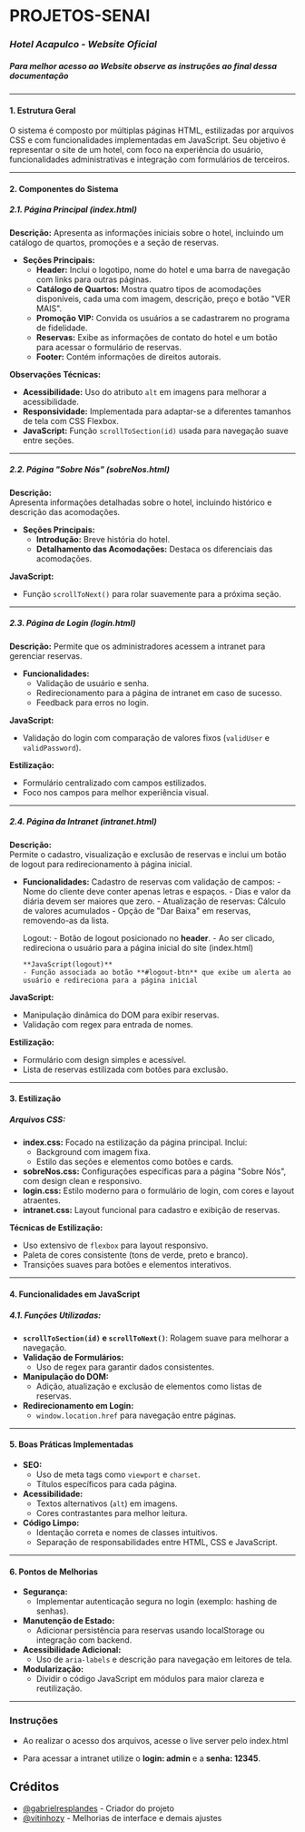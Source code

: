 # PROJETOS-SENAI
### *Hotel Acapulco - Website Oficial*
##### Para melhor acesso ao Website observe as instruções ao final dessa documentação

---

#### 1. Estrutura Geral
O sistema é composto por múltiplas páginas HTML, estilizadas por arquivos CSS e com funcionalidades implementadas em JavaScript. Seu objetivo é representar o site de um hotel, com foco na experiência do usuário, funcionalidades administrativas e integração com formulários de terceiros.

---

#### 2. Componentes do Sistema

##### 2.1. Página Principal (index.html)

**Descrição:** 
Apresenta as informações iniciais sobre o hotel, incluindo um catálogo de quartos, promoções e a seção de reservas.

- **Seções Principais:**
  - **Header:** Inclui o logotipo, nome do hotel e uma barra de navegação com links para outras páginas.
  - **Catálogo de Quartos:** Mostra quatro tipos de acomodações disponíveis, cada uma com imagem, descrição, preço e botão "VER MAIS".
  - **Promoção VIP:** Convida os usuários a se cadastrarem no programa de fidelidade.
  - **Reservas:** Exibe as informações de contato do hotel e um botão para acessar o formulário de reservas.
  - **Footer:** Contém informações de direitos autorais.

**Observações Técnicas:**
- **Acessibilidade:** Uso do atributo `alt` em imagens para melhorar a acessibilidade.
- **Responsividade:** Implementada para adaptar-se a diferentes tamanhos de tela com CSS Flexbox.
- **JavaScript:** Função `scrollToSection(id)` usada para navegação suave entre seções.

---

##### 2.2. Página "Sobre Nós" (sobreNos.html)

**Descrição:**  
Apresenta informações detalhadas sobre o hotel, incluindo histórico e descrição das acomodações.

- **Seções Principais:**
  - **Introdução:** Breve história do hotel.
  - **Detalhamento das Acomodações:** Destaca os diferenciais das acomodações.

**JavaScript:**
- Função `scrollToNext()` para rolar suavemente para a próxima seção.

---

##### 2.3. Página de Login (login.html)

**Descrição:**
Permite que os administradores acessem a intranet para gerenciar reservas.

- **Funcionalidades:**
  - Validação de usuário e senha.
  - Redirecionamento para a página de intranet em caso de sucesso.
  - Feedback para erros no login.

**JavaScript:**
- Validação do login com comparação de valores fixos (`validUser` e `validPassword`).

**Estilização:**
- Formulário centralizado com campos estilizados.
- Foco nos campos para melhor experiência visual.

---

##### 2.4. Página da Intranet (intranet.html)

**Descrição:**  
Permite o cadastro, visualização e exclusão de reservas e inclui um botão de logout para redirecionamento à página inicial.

- **Funcionalidades:**
   Cadastro de reservas com validação de campos:
      - Nome do cliente deve conter apenas letras e espaços.
      - Dias e valor da diária devem ser maiores que zero.
      - Atualização de reservas: Cálculo de valores acumulados
      - Opção de "Dar Baixa" em reservas, removendo-as da lista.
   
   Logout:
      - Botão de logout posicionado no **header**.
      - Ao ser clicado, redireciona o usuário para a página inicial do site (index.html)

      **JavaScript(logout)**
      - Função associada ao botão **#logout-btn** que exibe um alerta ao usuário e redireciona para a página inicial

**JavaScript:**
- Manipulação dinâmica do DOM para exibir reservas.
- Validação com regex para entrada de nomes.

**Estilização:**
- Formulário com design simples e acessível.
- Lista de reservas estilizada com botões para exclusão.

---

#### 3. Estilização

##### **Arquivos CSS:**
- **index.css:** Focado na estilização da página principal. Inclui:
  - Background com imagem fixa.
  - Estilo das seções e elementos como botões e cards.
- **sobreNos.css:** Configurações específicas para a página "Sobre Nós", com design clean e responsivo.
- **login.css:** Estilo moderno para o formulário de login, com cores e layout atraentes.
- **intranet.css:** Layout funcional para cadastro e exibição de reservas.

**Técnicas de Estilização:**
- Uso extensivo de `flexbox` para layout responsivo.
- Paleta de cores consistente (tons de verde, preto e branco).
- Transições suaves para botões e elementos interativos.

---

#### 4. Funcionalidades em JavaScript

##### **4.1. Funções Utilizadas:**
- **`scrollToSection(id)` e `scrollToNext()`**: Rolagem suave para melhorar a navegação.
- **Validação de Formulários:**
  - Uso de regex para garantir dados consistentes.
- **Manipulação do DOM:** 
  - Adição, atualização e exclusão de elementos como listas de reservas.
- **Redirecionamento em Login:**
  - `window.location.href` para navegação entre páginas.

---

#### 5. Boas Práticas Implementadas

- **SEO:**
  - Uso de meta tags como `viewport` e `charset`.
  - Títulos específicos para cada página.
- **Acessibilidade:**
  - Textos alternativos (`alt`) em imagens.
  - Cores contrastantes para melhor leitura.
- **Código Limpo:**
  - Identação correta e nomes de classes intuitivos.
  - Separação de responsabilidades entre HTML, CSS e JavaScript.

---

#### 6. Pontos de Melhorias

- **Segurança:**
  - Implementar autenticação segura no login (exemplo: hashing de senhas).
- **Manutenção de Estado:**
  - Adicionar persistência para reservas usando localStorage ou integração com backend.
- **Acessibilidade Adicional:**
  - Uso de `aria-labels` e descrição para navegação em leitores de tela.
- **Modularização:**
  - Dividir o código JavaScript em módulos para maior clareza e reutilização.

---

### Instruções

 - Ao realizar o acesso dos arquivos, acesse o live server pelo index.html

 - Para acessar a intranet utilize o **login: admin** e a **senha: 12345**.

## Créditos
   - [@gabrielresplandes](https://github.com/gabrielresplandes) - Criador do projeto
   - [@vitinhozy](https://github.com/vitinhozy) - Melhorias de interface e demais ajustes 